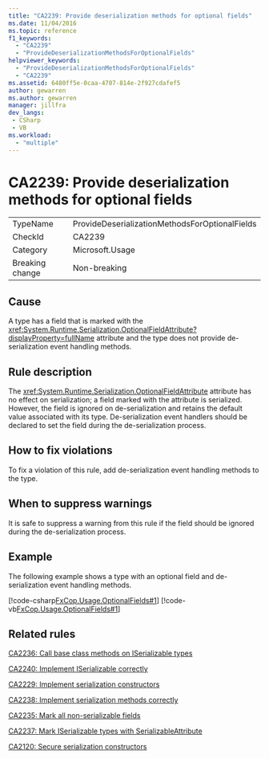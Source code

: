 ```yaml
---
title: "CA2239: Provide deserialization methods for optional fields"
ms.date: 11/04/2016
ms.topic: reference
f1_keywords:
  - "CA2239"
  - "ProvideDeserializationMethodsForOptionalFields"
helpviewer_keywords:
  - "ProvideDeserializationMethodsForOptionalFields"
  - "CA2239"
ms.assetid: 6480ff5e-0caa-4707-814e-2f927cdafef5
author: gewarren
ms.author: gewarren
manager: jillfra
dev_langs:
 - CSharp
 - VB
ms.workload:
  - "multiple"
---
```

# CA2239: Provide deserialization methods for optional fields

|||
|-|-|
|TypeName|ProvideDeserializationMethodsForOptionalFields|
|CheckId|CA2239|
|Category|Microsoft.Usage|
|Breaking change|Non-breaking|

## Cause
A type has a field that is marked with the <xref:System.Runtime.Serialization.OptionalFieldAttribute?displayProperty=fullName> attribute and the type does not provide de-serialization event handling methods.

## Rule description
The <xref:System.Runtime.Serialization.OptionalFieldAttribute> attribute has no effect on serialization; a field marked with the attribute is serialized. However, the field is ignored on de-serialization and retains the default value associated with its type. De-serialization event handlers should be declared to set the field during the de-serialization process.

## How to fix violations
To fix a violation of this rule, add de-serialization event handling methods to the type.

## When to suppress warnings
It is safe to suppress a warning from this rule if the field should be ignored during the de-serialization process.

## Example
The following example shows a type with an optional field and de-serialization event handling methods.

[!code-csharp[FxCop.Usage.OptionalFields#1](../code-quality/codesnippet/CSharp/ca2239-provide-deserialization-methods-for-optional-fields_1.cs)]
[!code-vb[FxCop.Usage.OptionalFields#1](../code-quality/codesnippet/VisualBasic/ca2239-provide-deserialization-methods-for-optional-fields_1.vb)]

## Related rules
[CA2236: Call base class methods on ISerializable types](../code-quality/ca2236-call-base-class-methods-on-iserializable-types.md)

[CA2240: Implement ISerializable correctly](../code-quality/ca2240-implement-iserializable-correctly.md)

[CA2229: Implement serialization constructors](../code-quality/ca2229-implement-serialization-constructors.md)

[CA2238: Implement serialization methods correctly](../code-quality/ca2238-implement-serialization-methods-correctly.md)

[CA2235: Mark all non-serializable fields](../code-quality/ca2235-mark-all-non-serializable-fields.md)

[CA2237: Mark ISerializable types with SerializableAttribute](../code-quality/ca2237-mark-iserializable-types-with-serializableattribute.md)

[CA2120: Secure serialization constructors](../code-quality/ca2120-secure-serialization-constructors.md)